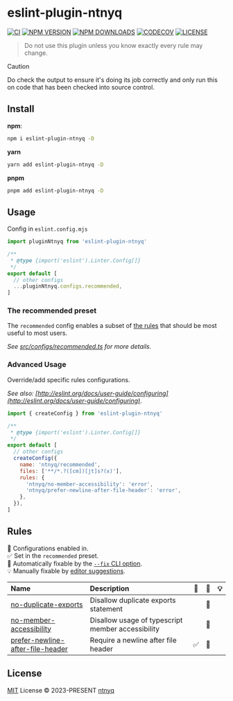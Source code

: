 # eslint-plugin-ntnyq

[![CI](https://github.com/ntnyq/eslint-plugin-ntnyq/workflows/CI/badge.svg)](https://github.com/ntnyq/eslint-plugin-ntnyq/actions)
[![NPM VERSION](https://img.shields.io/npm/v/eslint-plugin-ntnyq.svg)](https://www.npmjs.com/package/eslint-plugin-ntnyq)
[![NPM DOWNLOADS](https://img.shields.io/npm/dy/eslint-plugin-ntnyq.svg)](https://www.npmjs.com/package/eslint-plugin-ntnyq)
[![CODECOV](https://codecov.io/github/ntnyq/eslint-plugin-ntnyq/branch/main/graph/badge.svg)](https://codecov.io/github/ntnyq/eslint-plugin-ntnyq)
[![LICENSE](https://img.shields.io/github/license/ntnyq/eslint-plugin-ntnyq.svg)](https://github.com/ntnyq/eslint-plugin-ntnyq/blob/main/LICENSE)

> Do not use this plugin unless you know exactly every rule may change.

> [!CAUTION]
> Do check the output to ensure it's doing its job correctly and only run this on code that has been checked into source control.

## Install

**npm**:

```bash
npm i eslint-plugin-ntnyq -D
```

**yarn**

```bash
yarn add eslint-plugin-ntnyq -D
```

**pnpm**

```bash
pnpm add eslint-plugin-ntnyq -D
```

## Usage

Config in `eslint.config.mjs`

```js
import pluginNtnyq from 'eslint-plugin-ntnyq'

/**
 * @type {import('eslint').Linter.Config[]}
 */
export default [
  // other configs
  ...pluginNtnyq.configs.recommended,
]
```

### The recommended preset

The `recommended` config enables a subset of [the rules](#rules) that should be most useful to most users.

_See [src/configs/recommended.ts](https://github.com/ntnyq/eslint-plugin-ntnyq/blob/main/src/configs/recommended.ts) for more details._

### Advanced Usage

Override/add specific rules configurations.

_See also: [http://eslint.org/docs/user-guide/configuring](http://eslint.org/docs/user-guide/configuring)_.

```js
import { createConfig } from 'eslint-plugin-ntnyq'

/**
 * @type {import('eslint').Linter.Config[]}
 */
export default [
  // other configs
  createConfig({
    name: 'ntnyq/recommended',
    files: ['**/*.?([cm])[jt]s?(x)'],
    rules: {
      'ntnyq/no-member-accessibility': 'error',
      'ntnyq/prefer-newline-after-file-header': 'error',
    },
  }),
]
```

## Rules

💼 Configurations enabled in.\
✅ Set in the `recommended` preset.\
🔧 Automatically fixable by the [`--fix` CLI option](https://eslint.org/docs/user-guide/command-line-interface#--fix).\
💡 Manually fixable by [editor suggestions](https://eslint.org/docs/developer-guide/working-with-rules#providing-suggestions).

| Name                                                                                                            | Description                                       | 💼  | 🔧  | 💡  |
| :-------------------------------------------------------------------------------------------------------------- | :------------------------------------------------ | :-: | :-: | :-: |
| [no-duplicate-exports](https://eslint-plugin.ntnyq.com/rules/no-duplicate-exports.html)                         | Disallow duplicate exports statement              |     | 🔧  |     |
| [no-member-accessibility](https://eslint-plugin.ntnyq.com/rules/no-member-accessibility.html)                   | Disallow usage of typescript member accessibility |     | 🔧  |     |
| [prefer-newline-after-file-header](https://eslint-plugin.ntnyq.com/rules/prefer-newline-after-file-header.html) | Require a newline after file header               | ✅  | 🔧  |     |

## License

[MIT](./LICENSE) License © 2023-PRESENT [ntnyq](https://github.com/ntnyq)

